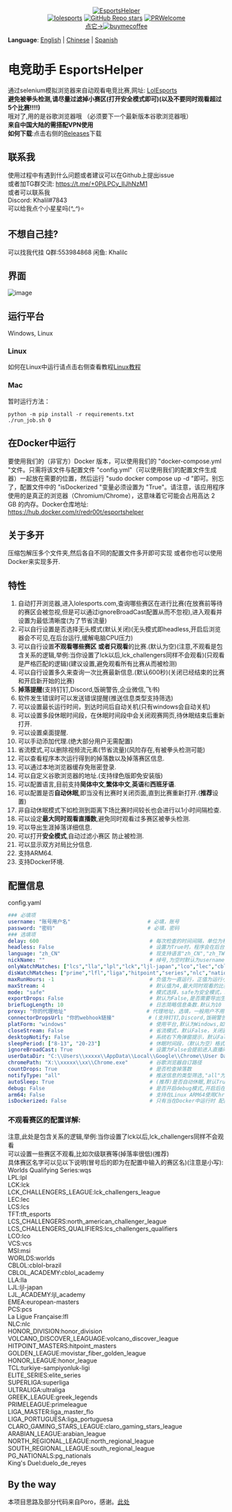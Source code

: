 <p align="center">
<a href="https://github.com/Yudaotor/EsportsHelper"><img alt="EsportsHelper" src="https://github.com/Yudaotor/EsportsHelper/assets/87225219/79896860-f119-4e69-bac7-148504d4c2ae"></a><br/>
<a href="https://lolesports.com"><img alt="lolesports" src="https://img.shields.io/badge/WebSite-lol%20esports-445fa5.svg?style=plastic"></a>
<a href="https://github.com/Yudaotor/EsportsHelper/stargazers"><img alt="GitHub Repo stars" src="https://img.shields.io/github/stars/Yudaotor/EsportsHelper"></a>
<a href="https://github.com/Yudaotor/EsportsHelper/pulls"><img alt="PRWelcome" src="https://img.shields.io/badge/PRs-welcome-brightgreen.svg?style=flat"></a><br/>
<a href="https://www.cdnjson.com/images/2023/03/13/image-merge-1678713037835.png">点它-><img alt="buymecoffee" src="https://user-images.githubusercontent.com/87225219/228188809-9d136e10-faa1-49b9-a6b7-b969dd1d8c7f.png"></a>
</p>

**Language**: [English](https://github.com/Yudaotor/EsportsHelper/blob/main/README.EN.md) | [Chinese](https://github.com/Yudaotor/EsportsHelper/blob/main/README.md) | [Spanish](https://github.com/Yudaotor/EsportsHelper/blob/main/README.ES.md)
# 电竞助手 EsportsHelper
通过selenium模拟浏览器来自动观看电竞比赛,网址: [LolEsports](lolesports.com)  
**避免被拳头检测,请尽量过滤掉小赛区(打开安全模式即可)(以及不要同时观看超过5个比赛!!!!)**  
哦对了,用的是谷歌浏览器哦 （必须要下一个最新版本谷歌浏览器哦）  
**来自中国大陆的需搭配VPN使用**  
**如何下载**:点击右侧的[Releases](https://github.com/Yudaotor/EsportsHelper/releases)下载
## 联系我
使用过程中有遇到什么问题或者建议可以在Github上提出issue  
或者加TG群交流: https://t.me/+0PjLPCy_IIJhNzM1  
或者可以联系我  
Discord: Khalil#7843  
可以给我点个小星星吗(*^_^*)⭐  
## 不想自己挂?  
可以找我代挂 Q群:553984868  闲鱼: Khalilc
## 界面
![image](https://github.com/Yudaotor/EsportsHelper/assets/87225219/ec3603e5-463c-4a57-b09a-0c34e90522da)


## 运行平台  
Windows, Linux  

### Linux  
如何在Linux中运行请点击右侧查看教程[Linux教程](https://github.com/Yudaotor/EsportsHelper/wiki/%E5%A6%82%E4%BD%95%E5%9C%A8linux%E7%8E%AF%E5%A2%83%E8%BF%90%E8%A1%8C%EF%BC%88run-in-linux%EF%BC%89)
### Mac
暂时运行方法：
```shell
python -m pip install -r requirements.txt
./run_job.sh 0
```

## 在Docker中运行
要使用我们的（非官方）Docker 版本，可以使用我们的 "docker-compose.yml "文件。只需将该文件与配置文件 "config.yml"（可以使用我们的配置文件生成器）一起放在需要的位置，然后运行 "sudo docker compose up -d "即可。别忘了，配置文件中的 "isDockerized "变量必须设置为 "True"。请注意，该应用程序使用的是真正的浏览器（Chromium/Chrome），这意味着它可能会占用高达 2 GB 的内存。Docker仓库地址: https://hub.docker.com/r/redr00t/esportshelper  

## 关于多开  
压缩包解压多个文件夹,然后各自不同的配置文件多开即可实现 或者你也可以使用Docker来实现多开.


## 特性
1. 自动打开浏览器,进入lolesports.com,查询哪些赛区在进行比赛(在放赛前等待的赛区会被忽视,但是可以通过ignoreBroadCast配置从而不忽视),进入观看并设置为最低清晰度(为了节省流量)
2. 可以自行设置是否选择无头模式(默认关闭)(无头模式即headless,开启后浏览器会不可见,在后台运行,缓解电脑CPU压力)
3. 可以自行设置**不观看哪些赛区** **或者只观看**的比赛.(默认为空)(注意,不观看是包含关系的逻辑,举例:当你设置了lck以后,lck_challengers同样不会观看)(只观看是严格匹配的逻辑)(建议设置,避免观看所有比赛从而被检测)
4. 可以自行设置多久来查询一次比赛最新信息.(默认600秒)(关闭已经结束的比赛和开启新开始的比赛)
5. **掉落提醒**(支持钉钉,Discord,饭碗警告,企业微信,飞书)
6. 软件发生错误时可以发送错误提醒(推送信息类型支持筛选)
7. 可以设置最长运行时间，到达时间后自动关机(只有windows会自动关机)  
8. 可以设置多段休眠时间段，在休眠时间段中会关闭观赛网页,待休眠结束后重新打开.
9. 可以设置桌面提醒.
10. 可以手动添加代理.(绝大部分用户无需配置)
11. 省流模式,可以删除视频流元素(节省流量)(风险存在,有被拳头检测可能) 
12. 可以查看程序本次运行得到的掉落数以及掉落赛区信息.
13. 可以通过本地浏览器缓存免账密登录.
14. 可以自定义谷歌浏览器的地址.(支持绿色版即免安装版)
15. 可以配置语言,目前支持**简体中文**,**繁体中文**,**英语**和**西班牙语**.
16. 可以配置是否**自动休眠**,即当没有比赛时关闭页面,直到比赛重新打开.(**推荐**设置)
17. 非自动休眠模式下如检测到距离下场比赛时间较长也会进行以1小时间隔检查.
18. 可以设定**最大同时观看直播数**,避免同时观看过多赛区被拳头检测.
19. 可以导出生涯掉落详细信息.
20. 可以打开**安全模式**,自动过滤小赛区 防止被检测.
21. 可以显示双方对局比分信息.
22. 支持ARM64.
23. 支持Docker环境.


## 配置信息
config.yaml
```yaml
### 必填项
username: "账号用户名"                         # 必填，账号  
password: "密码"                              # 必填，密码  
### 选填项
delay: 600                                    # 每次检查的时间间隔，单位为秒(默认为600秒)(每次检测时间会在你设置的时延0.8-1.5倍之间随机波动)  
headless: False                               # 设置为True时，程序会在后台运行，否则会打开浏览器窗口(默认为False)  
language: "zh_CN"                             # 现支持语言"zh_CN","zh_TW","en_US".简体中文,繁体中文,英语.
nickName: ""                                  # 绰号,为空时默认为username.(增强隐私)  
onlyWatchMatches: ["lcs","lla","lpl","lck","ljl-japan","lco","lec","cblol-brazil","pcs","tft_esports","worlds","wqs"]   # 只观看的赛区名称,小写.
disWatchMatches: ["prime","lfl","liga","hitpoint","series","nlc","nationals","academy","qualifiers","legends","challengers","league"]        # 不想看的赛区名称，可以在这里添加.(注意,是小写)  
maxRunHours: -1                               # 负值为一直运行，正值为运行小时, 默认-1
maxStream: 4                                  # 默认值为4,最大同时观看的比赛数,超过将会不予观看.
mode: "safe"                                  # 模式选择，safe为安全模式，normal为普通模式，默认为safe.具体含义见github 
exportDrops: False                            # 默认为False,是否需要导出生涯掉落详情文件,只会在脚本打开时生成.
briefLogLength: 10                            # 日志简略信息条数.默认为10
proxy: "你的代理地址"                          # 代理地址，选填，一般用户不用填,除非你知道你在干什么。 例子, "socks://127.0.0.1:20173"
connectorDropsUrl: "你的webhook链接"           # (支持钉钉,Discord,饭碗警告,企业微信,飞书)具体配置方法见此处https://github.com/Yudaotor/EsportsHelper/wiki/%E6%80%8E%E4%B9%88%E9%85%8D%E7%BD%AE%E6%8E%89%E8%90%BD%E6%8F%90%E9%86%92%3F
platForm: "windows"                           # 使用平台,默认为Windows,如需使用Linux请在此处进行配置  
closeStream: False                            # 省流模式，默认False，关闭直播间的视频流(风险存在,有被拳头检测可能) 
desktopNotify: False                          # 系统右下角弹窗提示，默认False
sleepPeriod: ["8-13", "20-23"]                # 休眠时间段，（默认为空）格式为"开始小时-结束小时",在休眠时间段中会关闭观赛网页,待休眠结束后重新打开。区间为左闭合右开。
ignoreBroadCast: True                         # 设置为False会提前进入直播间，以及将支持某些一直处于转播的赛区直播(例如TFT)
userDataDir: "C:\\Users\\xxxxx\\AppData\\Local\\Google\\Chrome\\User Data"  # 例子,其中xxxxx处改为自己电脑的名字,具体教程见https://github.com/Yudaotor/EsportsHelper/wiki/%E6%80%8E%E4%B9%88%E4%BD%BF%E7%94%A8%E6%9C%AC%E5%9C%B0%E6%B5%8F%E8%A7%88%E5%99%A8%E7%BC%93%E5%AD%98-%E5%85%8D%E8%B4%A6%E5%AF%86%E7%99%BB%E5%BD%95
chromePath: "X:\\xxxxx\\xx\\Chrome.exe"       # 谷歌浏览器自订路径
countDrops: True                              # 是否检查掉落数
notifyType: "all"                             # 推送信息的类型筛选,"all"为所有信息推送,"error"为仅推送报错信息,"drops"为仅推送掉落信息
autoSleep: True                               # (推荐)是否自动休眠,默认True
debug: False                                  # 是否开启debug模式,开启后在发生异常时会截屏到pics文件夹下,默认False
arm64: False                                  # 支持在Linux ARM64使用Chromium,需要同时配置platForm: "linux" 并且要有 chromedriver 在路径: "/home/USERNAME/.local/share/undetected_chromedriver/chromedriver", 更多细节见: https://github.com/Yudaotor/EsportsHelper/wiki/The-Way-Using-Chromium-on-ARM64
isDockerized: False                           # 只有当在Docker中运行时 配置为True,默认为False.
```

### 不观看赛区的配置详解:
注意,此处是包含关系的逻辑,举例:当你设置了lck以后,lck_challengers同样不会观看  
可以设置一些赛区不观看,比如次级联赛等(掉落率很低)(推荐)  
具体赛区名字可以见以下说明(冒号后的即为在配置中输入的赛区名)(注意是小写):  
Worlds Qualifying Series:wqs  
LPL:lpl  
LCK:lck  
LCK_CHALLENGERS_LEAGUE:lck_challengers_league  
LEC:lec  
LCS:lcs  
TFT:tft_esports  
LCS_CHALLENGERS:north_american_challenger_league  
LCS_CHALLENGERS_QUALIFIERS:lcs_challengers_qualifiers  
LCO:lco  
VCS:vcs  
MSI:msi  
WORLDS:worlds  
CBLOL:cblol-brazil  
CBLOL_ACADEMY:cblol_academy  
LLA:lla  
LJL:ljl-japan  
LJL_ACADEMY:ljl_academy   
EMEA:european-masters  
PCS:pcs  
La Ligue Française:lfl  
NLC:nlc  
HONOR_DIVISION:honor_division  
VOLCANO_DISCOVER_LEAGUAGE:volcano_discover_league  
HITPOINT_MASTERS:hitpoint_masters  
GOLDEN_LEAGUE:movistar_fiber_golden_league  
HONOR_LEAGUE:honor_league  
TCL:turkiye-sampiyonluk-ligi  
ELITE_SERIES:elite_series  
SUPERLIGA:superliga  
ULTRALIGA:ultraliga  
GREEK_LEAGUE:greek_legends  
PRIMELEAGUE:primeleague  
LIGA_MASTER:liga_master_flo  
LIGA_PORTUGUESA:liga_portuguesa  
CLARO_GAMING_STARS_LEAGUE:claro_gaming_stars_league  
ARABIAN_LEAGUE:arabian_league  
NORTH_REGIONAL_LEAGUE:north_regional_league  
SOUTH_REGIONAL_LEAGUE:south_regional_league  
PG_NATIONALS:pg_nationals  
King's Duel:duelo_de_reyes  

## By the way
本项目思路及部分代码来自Poro，感谢。[此处](https://github.com/LeagueOfPoro/EsportsCapsuleFarmer)
